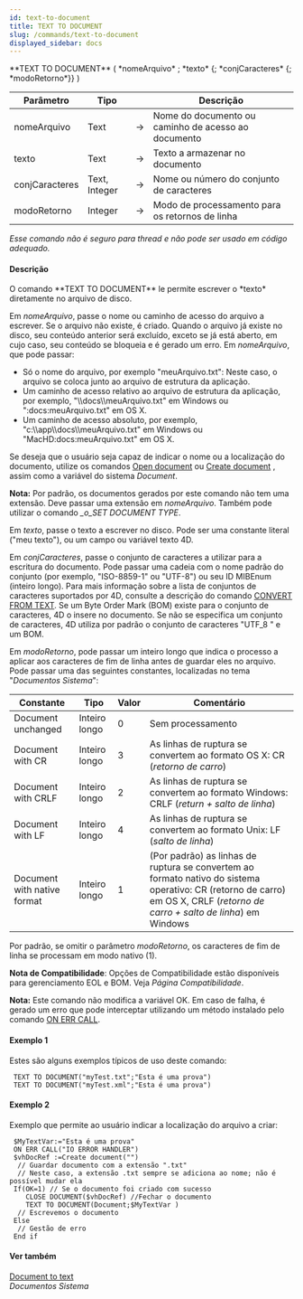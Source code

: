 ```yaml
---
id: text-to-document
title: TEXT TO DOCUMENT
slug: /commands/text-to-document
displayed_sidebar: docs
---
```


<!--REF #_command_.TEXT TO DOCUMENT.Syntax-->**TEXT TO DOCUMENT** ( *nomeArquivo* ; *texto* {; *conjCaracteres* {; *modoRetorno*}} )<!-- END REF-->
<!--REF #_command_.TEXT TO DOCUMENT.Params-->
| Parâmetro | Tipo |  | Descrição |
| --- | --- | --- | --- |
| nomeArquivo | Text | &#8594;  | Nome do documento ou caminho de acesso ao documento |
| texto | Text | &#8594;  | Texto a armazenar no documento |
| conjCaracteres | Text, Integer | &#8594;  | Nome ou número do conjunto de caracteres |
| modoRetorno | Integer | &#8594;  | Modo de processamento para os retornos de linha |

<!-- END REF-->

*Esse comando não é seguro para thread e não pode ser usado em código adequado.*


#### Descrição 

<!--REF #_command_.TEXT TO DOCUMENT.Summary-->O comando **TEXT TO DOCUMENT** le permite escrever o *texto* diretamente no arquivo de disco.<!-- END REF-->

Em *nomeArquivo*, passe o nome ou caminho de acesso do arquivo a escrever. Se o arquivo não existe, é criado. Quando o arquivo já existe no disco, seu conteúdo anterior será excluído, exceto se já está aberto, em cujo caso, seu conteúdo se bloqueia e é gerado um erro. Em *nomeArquivo*, que pode passar:

* Só o nome do arquivo, por exemplo "meuArquivo.txt": Neste caso, o arquivo se coloca junto ao arquivo de estrutura da aplicação.
* Um caminho de acesso relativo ao arquivo de estrutura da aplicação, por exemplo, "\\\\docs\\\\meuArquivo.txt" em Windows ou ":docs:meuArquivo.txt" em OS X.
* Um caminho de acesso absoluto, por exemplo, "c:\\\\app\\\\docs\\\\meuArquivo.txt" em Windows ou "MacHD:docs:meuArquivo.txt" em OS X.

Se deseja que o usuário seja capaz de indicar o nome ou a localização do documento, utilize os comandos [Open document](open-document.md) ou [Create document](create-document.md) , assim como a variável do sistema *Document*.

**Nota:** Por padrão, os documentos gerados por este comando não tem uma extensão. Deve passar uma extensão em *nomeArquivo*. Também pode utilizar o comando *\_o\_SET DOCUMENT TYPE*.  
  
Em *texto*, passe o texto a escrever no disco. Pode ser uma constante literal ("meu texto"), ou um campo ou variável texto 4D.  
  
Em *conjCaracteres*, passe o conjunto de caracteres a utilizar para a escritura do documento. Pode passar uma cadeia com o nome padrão do conjunto (por exemplo, "ISO-8859-1" ou "UTF-8") ou seu ID MIBEnum (inteiro longo). Para mais informação sobre a lista de conjuntos de caracteres suportados por 4D, consulte a descrição do comando [CONVERT FROM TEXT](convert-from-text.md). Se um Byte Order Mark (BOM) existe para o conjunto de caracteres, 4D o insere no documento. Se não se especifica um conjunto de caracteres, 4D utiliza por padrão o conjunto de caracteres "UTF\_8 " e um BOM.  
  
Em *modoRetorno*, pode passar um inteiro longo que indica o processo a aplicar aos caracteres de fim de linha antes de guardar eles no arquivo. Pode passar uma das seguintes constantes, localizadas no tema "*Documentos Sistema*":

| Constante                   | Tipo          | Valor | Comentário                                                                                                                                                                  |
| --------------------------- | ------------- | ----- | --------------------------------------------------------------------------------------------------------------------------------------------------------------------------- |
| Document unchanged          | Inteiro longo | 0     | Sem processamento                                                                                                                                                           |
| Document with CR            | Inteiro longo | 3     | As linhas de ruptura se convertem ao formato OS X: CR (*retorno de carro*)                                                                                                  |
| Document with CRLF          | Inteiro longo | 2     | As linhas de ruptura se convertem ao formato Windows: CRLF (*return + salto de linha*)                                                                                      |
| Document with LF            | Inteiro longo | 4     | As linhas de ruptura se convertem ao formato Unix: LF (*salto de linha*)                                                                                                    |
| Document with native format | Inteiro longo | 1     | (Por padrão) as linhas de ruptura se convertem ao formato nativo do sistema operativo: CR (retorno de carro) em OS X, CRLF (*retorno de carro + salto de linha*) em Windows |

Por padrão, se omitir o parâmetro *modoRetorno*, os caracteres de fim de linha se processam em modo nativo (1).

**Nota de Compatibilidade**: Opções de Compatibilidade estão disponíveis para gerenciamento EOL e BOM. Veja *Página Compatibilidade*.

**Nota:** Este comando não modifica a variável OK. Em caso de falha, é gerado um erro que pode interceptar utilizando um método instalado pelo comando [ON ERR CALL](on-err-call.md).

#### Exemplo 1 

Estes são alguns exemplos típicos de uso deste comando:

```4d
 TEXT TO DOCUMENT("myTest.txt";"Esta é uma prova")
 TEXT TO DOCUMENT("myTest.xml";"Esta é uma prova")
```

#### Exemplo 2 

Exemplo que permite ao usuário indicar a localização do arquivo a criar:

```4d
 $MyTextVar:="Esta é uma prova"
 ON ERR CALL("IO ERROR HANDLER")
 $vhDocRef :=Create document("")
  // Guardar documento com a extensão ".txt"
  // Neste caso, a extensão .txt sempre se adiciona ao nome; não é possível mudar ela
 If(OK=1) // Se o documento foi criado com sucesso
    CLOSE DOCUMENT($vhDocRef) //Fechar o documento
    TEXT TO DOCUMENT(Document;$MyTextVar )
  // Escrevemos o documento
 Else
  // Gestão de erro
 End if
```

#### Ver também 

[Document to text](document-to-text.md)  
*Documentos Sistema*  